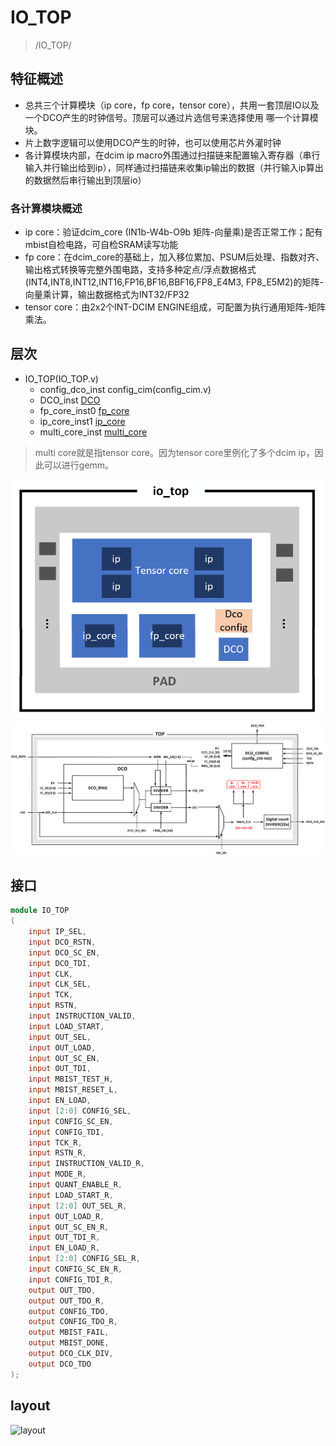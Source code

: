 # IO_TOP

> /IO_TOP/

## 特征概述

- 总共三个计算模块（ip core，fp core，tensor core），共用一套顶层IO以及一个DCO产生的时钟信号。顶层可以通过片选信号来选择使用 哪一个计算模块。
- 片上数字逻辑可以使用DCO产生的时钟，也可以使用芯片外灌时钟
- 各计算模块内部，在dcim ip macro外围通过扫描链来配置输入寄存器（串行输入并行输出给到ip），同样通过扫描链来收集ip输出的数据（并行输入ip算出的数据然后串行输出到顶层io）

### 各计算模块概述

- ip core：验证dcim_core (IN1b-W4b-O9b 矩阵-向量乘)是否正常工作；配有mbist自检电路，可自检SRAM读写功能
- fp core：在dcim_core的基础上，加入移位累加、PSUM后处理、指数对齐、输出格式转换等完整外围电路，支持多种定点/浮点数据格式(INT4,INT8,INT12,INT16,FP16,BF16,BBF16,FP8_E4M3, FP8_E5M2)的矩阵-向量乘计算，输出数据格式为INT32/FP32
- tensor core：由2x2个INT-DCIM ENGINE组成，可配置为执行通用矩阵-矩阵乘法。

## 层次

- IO_TOP(IO_TOP.v)
  - config_dco_inst config_cim(config_cim.v)
  - DCO_inst [DCO](/rtl/DCO.md)
  - fp_core_inst0 [fp_core](/rtl/fp_core.md)
  - ip_core_inst1 [ip_core](/rtl/ip_core.md)
  - multi_core_inst [multi_core](/rtl/tensor_core.md)

> multi core就是指tensor core。因为tensor core里例化了多个dcim ip，因此可以进行gemm。

![iotop](image-7.png)
![dco](DCO2.jpg)

## 接口

```verilog
module IO_TOP
(
    input IP_SEL,
    input DCO_RSTN,
    input DCO_SC_EN,
    input DCO_TDI,
    input CLK,
    input CLK_SEL,
    input TCK,
    input RSTN,
    input INSTRUCTION_VALID,
    input LOAD_START,
    input OUT_SEL,
    input OUT_LOAD,
    input OUT_SC_EN,
    input OUT_TDI,
    input MBIST_TEST_H,
    input MBIST_RESET_L,
    input EN_LOAD,
    input [2:0] CONFIG_SEL,
    input CONFIG_SC_EN,
    input CONFIG_TDI,
    input TCK_R,
    input RSTN_R,
    input INSTRUCTION_VALID_R,
    input MODE_R,
    input QUANT_ENABLE_R,
    input LOAD_START_R,
    input [2:0] OUT_SEL_R,
    input OUT_LOAD_R,
    input OUT_SC_EN_R,
    input OUT_TDI_R,
    input EN_LOAD_R,
    input [2:0] CONFIG_SEL_R,
    input CONFIG_SC_EN_R,
    input CONFIG_TDI_R,
    output OUT_TDO,
    output OUT_TDO_R,
    output CONFIG_TDO,
    output CONFIG_TDO_R,
    output MBIST_FAIL,
    output MBIST_DONE,
    output DCO_CLK_DIV,
    output DCO_TDO
);
```


## layout

![layout](image-29.png)